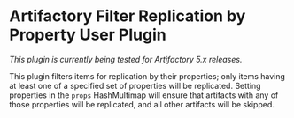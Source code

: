 Artifactory Filter Replication by Property User Plugin
======================================================

*This plugin is currently being tested for Artifactory 5.x releases.*

This plugin filters items for replication by their properties; only items having
at least one of a specified set of properties will be replicated. Setting
properties in the `props` HashMultimap will ensure that artifacts with any of
those properties will be replicated, and all other artifacts will be skipped.